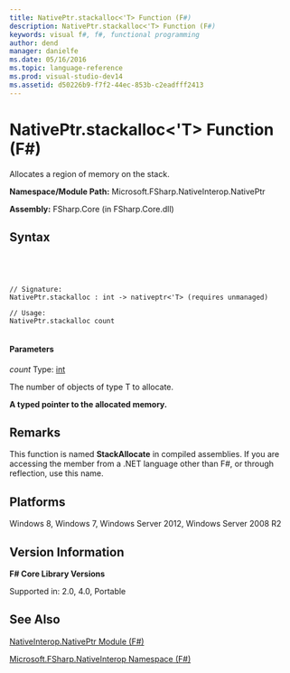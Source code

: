```yaml
---
title: NativePtr.stackalloc<'T> Function (F#)
description: NativePtr.stackalloc<'T> Function (F#)
keywords: visual f#, f#, functional programming
author: dend
manager: danielfe
ms.date: 05/16/2016
ms.topic: language-reference
ms.prod: visual-studio-dev14
ms.assetid: d50226b9-f7f2-44ec-853b-c2eadfff2413 
---
```


# NativePtr.stackalloc<'T> Function (F#)

Allocates a region of memory on the stack.

**Namespace/Module Path:** Microsoft.FSharp.NativeInterop.NativePtr

**Assembly:** FSharp.Core (in FSharp.Core.dll)


## Syntax



```




// Signature:
NativePtr.stackalloc : int -> nativeptr<'T> (requires unmanaged)

// Usage:
NativePtr.stackalloc count


```





#### Parameters
*count*
Type: [int](http://msdn.microsoft.com/en-us/library/025d5455-3622-4ea5-9573-3ecbd4ee1375)


The number of objects of type T to allocate.



**A typed pointer to the allocated memory.**
## Remarks
This function is named **StackAllocate** in compiled assemblies. If you are accessing the member from a .NET language other than F#, or through reflection, use this name.


## Platforms
Windows 8, Windows 7, Windows Server 2012, Windows Server 2008 R2


## Version Information
**F# Core Library Versions**

Supported in: 2.0, 4.0, Portable




## See Also
[NativeInterop.NativePtr Module &#40;F&#35;&#41;](NativeInterop.NativePtr-Module-%5BFSharp%5D.md)

[Microsoft.FSharp.NativeInterop Namespace &#40;F&#35;&#41;](Microsoft.FSharp.NativeInterop-Namespace-%5BFSharp%5D.md)

